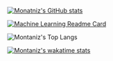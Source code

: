 [![Monatniz's GitHub stats](https://github-readme-stats-ashy-alpha.vercel.app/api?username=montanizstills&count_private=true&show_icons=true&theme=tokyonight)](https://github.com/montanizstills/)

[![Machine Learning Readme Card](https://github-readme-stats-ashy-alpha.vercel.app/api/pin/?username=montanizstills&repo=machine-learning-demo)](https://github.com/montanizstills/machine-learning-demo)

![Montaniz's Top Langs](https://github-readme-stats-ashy-alpha.vercel.app/api/top-langs/?username=montanizstills&layout=compact)

[![Montaniz's wakatime stats](https://github-readme-stats.vercel.app/api/wakatime?username=montanizstills)](https://github.com/anuraghazra/github-readme-stats)
